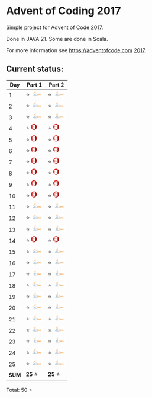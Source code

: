 # Advent of Coding 2017

Simple project for Advent of Code 2017.

Done in JAVA 21. Some are done in Scala.

For more information see https://adventofcode.com [2017](https://adventofcode.com/2017).

## Current status:

| Day     | Part 1                        | Part 2                       |
|---------|-------------------------------|------------------------------|
| 1       | ⭐ ![JAVA](../img/java.png)    | ⭐ ![JAVA](../img/java.png)   |
| 2       | ⭐ ![JAVA](../img/java.png)    | ⭐ ![JAVA](../img/java.png)   |
| 3       | ⭐ ![JAVA](../img/java.png)    | ⭐ ![JAVA](../img/java.png)   |
| 4       | ⭐ ![Scala](../img/scala.png)  | ⭐ ![Scala](../img/scala.png) |
| 5       | ⭐ ![Scala](../img/scala.png)  | ⭐ ![Scala](../img/scala.png) |
| 6       | ⭐ ![Scala](../img/scala.png)  | ⭐ ![Scala](../img/scala.png) |
| 7       | ⭐ ![Scala](../img/scala.png)  | ⭐ ![Scala](../img/scala.png) |
| 8       | ⭐ ![Scala](../img/scala.png)  | ⭐ ![Scala](../img/scala.png) |
| 9       | ⭐ ![Scala](../img/scala.png)  | ⭐ ![Scala](../img/scala.png) |
| 10      | ⭐ ![Scala](../img/scala.png)  | ⭐ ![Scala](../img/scala.png) |
| 11      | ⭐ ![JAVA](../img/java.png)    | ⭐ ![JAVA](../img/java.png)   |
| 12      | ⭐ ![JAVA](../img/java.png)    | ⭐ ![JAVA](../img/java.png)   |
| 13      | ⭐ ![JAVA](../img/java.png)    | ⭐ ![JAVA](../img/java.png)   |
| 14      | ⭐ ![Scala](../img/scala.png)  | ⭐ ![Scala](../img/scala.png) |
| 15      | ⭐ ![JAVA](../img/java.png)    | ⭐ ![JAVA](../img/java.png)   |
| 16      | ⭐ ![JAVA](../img/java.png)    | ⭐ ![JAVA](../img/java.png)   |
| 17      | ⭐ ![JAVA](../img/java.png)    | ⭐ ![JAVA](../img/java.png)   |
| 18      | ⭐ ![JAVA](../img/java.png)    | ⭐ ![JAVA](../img/java.png)   |
| 19      | ⭐ ![JAVA](../img/java.png)    | ⭐ ![JAVA](../img/java.png)   |
| 20      | ⭐ ![JAVA](../img/java.png)    | ⭐ ![JAVA](../img/java.png)   |
| 21      | ⭐ ![JAVA](../img/java.png)    | ⭐ ![JAVA](../img/java.png)   |
| 22      | ⭐ ![JAVA](../img/java.png)    | ⭐ ![JAVA](../img/java.png)   |
| 23      | ⭐ ![JAVA](../img/java.png)    | ⭐ ![JAVA](../img/java.png)   |
| 24      | ⭐ ![JAVA](../img/java.png)    | ⭐ ![JAVA](../img/java.png)   |
| 25      | ⭐ ![JAVA](../img/java.png)    | ⭐ ![JAVA](../img/java.png)   |
| **SUM** | **25 ⭐**                      | **25 ⭐**                     |

Total: 50 ⭐
